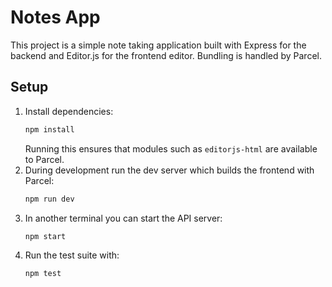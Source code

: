# Notes App

This project is a simple note taking application built with Express for the backend and Editor.js for the frontend editor. Bundling is handled by Parcel.

## Setup

1. Install dependencies:
   ```bash
   npm install
   ```
   Running this ensures that modules such as `editorjs-html` are available to Parcel.
2. During development run the dev server which builds the frontend with Parcel:
   ```bash
   npm run dev
   ```
3. In another terminal you can start the API server:
   ```bash
   npm start
   ```
4. Run the test suite with:
   ```bash
   npm test
   ```

